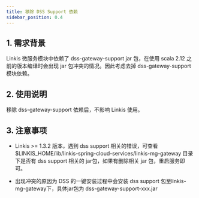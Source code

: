 ```yaml
---
title: 移除 DSS Support 依赖
sidebar_position: 0.4
--- 
```


## 1. 需求背景
Linkis 微服务模块中依赖了 dss-gateway-support jar 包，在使用 scala 2.12 之前的版本编译时会出现 jar 包冲突的情况。因此考虑去掉 dss-gateway-support 模块依赖。

## 2. 使用说明

移除 dss-gateway-support 依赖后，不影响 Linkis 使用。

## 3. 注意事项

- Linkis >= 1.3.2 版本，遇到 dss support 相关的错误，可查看 $LINKIS_HOME/lib/linkis-spring-cloud-services/linkis-mg-gateway 目录下是否有 dss support 相关的 jar包，如果有删除相关 jar 包，重启服务即可。 

- 出现冲突的原因为 DSS 的一键安装过程中会安装 dss support 包至linkis-mg-gateway下，具体jar包为 dss-gateway-support-xxx.jar